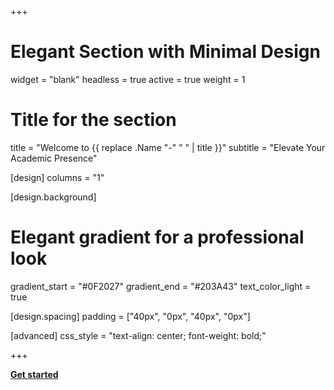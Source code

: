 +++
# Elegant Section with Minimal Design
widget = "blank"
headless = true
active = true
weight = 1

# Title for the section
title = "Welcome to {{ replace .Name "-" " " | title }}"
subtitle = "Elevate Your Academic Presence"

[design]
  columns = "1"

[design.background]
  # Elegant gradient for a professional look
  gradient_start = "#0F2027"
  gradient_end = "#203A43"
  text_color_light = true

[design.spacing]
  padding = ["40px", "0px", "40px", "0px"]

[advanced]
 css_style = "text-align: center; font-weight: bold;"

+++

[**Get started**](https://wowchemy.com/)

